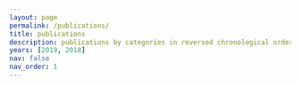 ```yaml
---
layout: page
permalink: /publications/
title: publications
description: publications by categories in reversed chronological order.
years: [2019, 2018]
nav: false
nav_order: 1
---
```

<!-- _pages/publications.md -->
<!-- <div class="publications">

{%- for y in page.years %}
  <h2 class="year">{{y}}</h2>
  {% bibliography -f papers -q @*[year={{y}}]* %}
{% endfor %}

</div> -->
